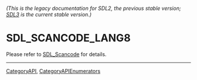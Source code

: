###### (This is the legacy documentation for SDL2, the previous stable version; [SDL3](https://wiki.libsdl.org/SDL3/) is the current stable version.)
# SDL_SCANCODE_LANG8

Please refer to [SDL_Scancode](SDL_Scancode) for details.

----
[CategoryAPI](CategoryAPI), [CategoryAPIEnumerators](CategoryAPIEnumerators)

